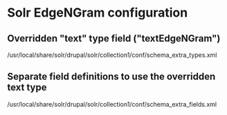 # Solr EdgeNGram configuration

## Overridden "text" type field ("textEdgeNGram")

/usr/local/share/solr/drupal/solr/collection1/conf/schema_extra_types.xml

## Separate field definitions to use the overridden text type

/usr/local/share/solr/drupal/solr/collection1/conf/schema_extra_fields.xml
